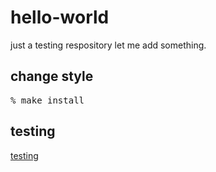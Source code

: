# hello-world
just a testing respository
let me add something.
## change style
<pre>% make install</pre>
<h2>testing</h2>
<a href="#">testing</a>

